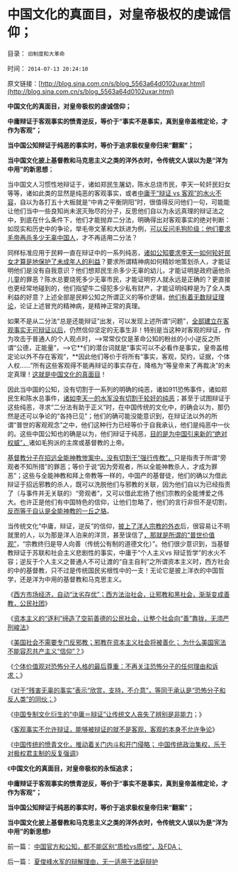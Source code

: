 # 中国文化的真面目，对皇帝极权的虔诚信仰；

目录： `旧制度和大革命` 

时间： `2014-07-13 20:24:10` 

原文链接：[http://blog.sina.com.cn/s/blog_5563a64d0102uxar.html](http://blog.sina.com.cn/s/blog_5563a64d0102uxar.html)

**中国文化的真面目，对皇帝极权的虔诚信仰；**

**中庸辩证于客观事实的愤青逆反，等价于“事实不是事实，真到皇帝盖棺定论，才作为客观”；**

**当中国公知辩证于纯恶的事实时，等价于追求极权皇帝归来“翻案”；**

**当中国文化披上基督教和马克思主义之类的洋外衣时，令传统文人误以为是“洋为中用”的新思想**；

当中国文人习惯性地辩证于，诸如郑民生屠幼，陈水总烧市民，李天一轮奸民妇女等等，诸如此类的显然是纯恶的客观事实，或者[中庸于“辩证 vs
客观”的水火不容](../../../2014/7/10/辩证vs客观”水火不容,无视“个体意识主权”的邪教陋习.md)，自以为各打五十大板就是“中肯之平衡阴阳”时，很值得反问他们一句，可能能让他们当中一些良知尚未泯灭殆尽的分子，反思他们自以为永远真理的辩证法之中，到底在什么条件下，他们才能抛弃二分法，明确得出对客观事实的绝对判断：如现实和历史中的争论，举毛帝文革和大跃进为例，[可以反问毛狗阶级：他们要求毛帝再杀多少无辜中国人](../../../2010/5/17/袁腾飞绝没有人身攻击却遭毛派人身攻击.md)，才不再适用二分法？

同样标准应用于民粹一直在辩证中的一系列纯恶，[诸如公知要求李天一如何轮奸民女才算是地保护了未成年人的利益](../../../2013/2/25/中印轮奸案是未成年的受害者，犯罪人，疑犯和记者.md)？要求所谓精神病如何精妙地策划杀人，才能证明他们是没有自我意识？他们想郑民生杀多少无辜的幼儿，才能证明是政府逼他杀儿童的罪恶？陈水总要烧死多少无辜市民，才能证明穷人就永远是正确的？更直接也更经常地碰到的，他们指望牛二侵犯多少私有财产，才能证明纯粹是为了全人类利益的好意？上述全部是民粹公知之所谓正义的等价逻辑，[他们有着无数辩证理论](../../../2014/7/8/俺国愤青的反人类人格，让中国成为邪教滋生的沃土.md)，论证上述冒充的精神病，是精神正常的真理。

如果不是从二分法“总是还能辩证”出发，可以发现上述所谓“问题”，[全部建立在客观事实无可辩证以后](../../../2009/6/19/科学认知是唯心信仰和唯物主义共存条件.md)，仍然信仰坚定的无事生非！特别是当这种对客观的辩证，作为攻击于普通人的个人观点时，——>常常仅仅是革命公知的粉丝的小小逆反之所谓“公德，正能量”，——>它**们的潜台词就是“事实可以不必看作是事实，皇帝盖棺定论以外不存在客观”，**因此他们等价于将所有“事实，客观，契约，证据，个体人权……”所有这些客观得不能再辩证的事实存在，降格为“等皇帝来了再裁决”的未定真理！[这就是中国文化的真面目](../../../2011/1/30/狼的斗牙和狗的斗嘴.md)！

因此当中国的公知，没有切割于一系列的明确的纯恶，诸如911恐怖事件，诸如郑民生和陈水总事件，[诸如李天一的水军没有切割于轮奸的纯恶](../../../2014/7/5/《狱中杂记》详解李天一水军“法律专家”的人类行为；.md)；甚至于试图辩证于这些纯恶，寻求“二分法有助于正义”时，在中国传统的文化中，的确会以为，那仍然是还可以争论的“各持已见”；他们的确可能没能意识到，在辩证法以外的所谓“普世的客观观念”之中，他们这种行为已经等价于自我承认，他们是纯恶中一伙的。这些中国公知也的确是以为，他们辩证于纯恶，[目的是为中国引来新的“绝对权威”，](../../../2010/11/3/“政治改革”必须首先在法学中精确定义.md)诸如毛狗派的主席或基督教的上帝。

[基督教分子在招远全能神教惨案中，没有切割于“强行传教”，](../../../2014/6/4/从招远信教事件，观察公知及基督教，与全能神教的亲缘关系.md)只是指责于所谓“旁观者不知所措”的罪恶；等价于说“因为旁观者，所以全能神教杀人，才成为罪恶”；这些与全能神教和拜上帝教等一样的，中国产的基督徒，他们的确以为借此辩证于招远邪教的杀人，既可以洗脱他们与邪教的关联，因为他们自以为已经指责了（与事件并无关联的）“旁观者”，又可以借此宏扬了他们宗教的全能博爱之伟大。也许正是他们有中国特色的信仰，让他们忽略了，他们的言行非但不是切割，[反而等于自认是全能神教的一丘之貉](../../../2014/6/21/为什么招远惨案后，全能神教被指为邪教，而不是基督教？.md)。

当传统文化“中庸，辩证，逆反”的信仰，[披上了洋人宗教的外衣](../../../2009/6/14/西教信仰人士不应以传教为目的参与中国政治生活.md)后，很容易让不明就里的人，以为那是洋人泊来的洋货，甚至误信了[，那就是所谓的“普世价值观”](../../../2011/9/1/普世帝国的价值观和induvidualism和奥地利.md)，“宗教终归是导人向善（传统公有制的道德文化）”。他们很少意识到，当基督教辩证于苏联和社会主义悲剧性的事实，中庸于“个人主义vs
辩证哲学”的水火不容；逆反于个人主义之普通人不可让渡的“自主自利”之所谓资本主义时，西方社会的中的基督教，只不过是传统国民劣根性中的一支！无论它是披上洋衣的中国哲学，还是洋为中用的基督教和马克思主义。

《[西方市场经济，自动“汰劣存优”；西方法治社会，让邪教和黑社会，渐渐变成善教，公民社团](../../../2014/6/25/为什么“洋人命贵，国民命贱”，必须“宁与洋人，勿与家奴”？.md)》

《[资本主义的“逐利”缔造了空前善德的公民社会，让整个社会向“善”靠拢，无须严刑峻法](../../../2014/6/26/资本主义的“逐利”缔造了空前善德的公民社会.md)》

《[美国社会不需要专门反邪教；邪教在资本主义社会将被善化；
为什么美国宪法不能容忍共产主义“信仰”？](../../../2014/6/28/为什么美国宪法不能容忍共产主义“信仰”？不将共产主义视为“一种信仰”？.md)》

《[个体价值观对恐怖分子人格的最后尊重：不再关注恐怖分子的任何理由和诉求；](../../../2014/7/2/资本主义社会，不关注恐怖分子的任何理由和诉求；.md)》

《[对于“残害无辜的事实”表示“欣赏，支持，不介意”，等同于承认是“恐怖分子和反人类”的同伙；](../../../2014/7/3/判定恐怖分子和反人类的充分条件，中国的愤青及中国传统的文化.md)》

《[中国专制文化衍生的“中庸＝辩证”让传统文人丧失了辨别是非能力](../../../2014/7/8/俺国愤青的反人类人格，让中国成为邪教滋生的沃土.md)；》

《[客观事实不允许辩证，能够被辩证的就不是客观，客观的本身不允许争论](../../../2014/7/10/辩证vs客观”水火不容,无视“个体意识主权”的邪教陋习.md)》

《[中国传统的愤青文化，推动着关门内斗和开门侵略；
中国传统政治集权，乐于对极权君主制的反复强调](../../../2014/7/12/有侵略基因的没能力，有能力的没有侵略的基因.md)》

《**中国文化的真面目，对皇帝极权的永恒追求；**

**中庸辩证于客观事实的愤青逆反，等价于“事实不是事实，真到皇帝盖棺定论，才作为客观”；**

**当中国公知辩证于纯恶的事实时，等价于追求极权皇帝归来“翻案”；**

**当中国文化披上基督教和马克思主义之类的洋外衣时，令传统文人误以为是“洋为中用”的新思想**》

前一篇： [中国官方和公知，都不能区别“质检vs质控”，及FDA；](../../../2014/7/14/中国官方和公知，都不能区别“质检vs质控”，及FDA；.md)

后一篇： [夏俊峰水军的辩解理由，无一适用于法庭辩护](../../../2014/7/12/夏俊峰水军的辩解理由，无一适用于法庭辩护.md)


